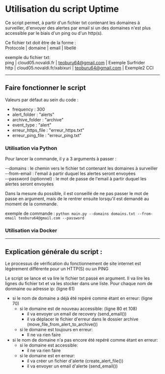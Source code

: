 # Utilisation du script Uptime

Ce script permet, à partir d'un fichier txt contenant les domaines à surveiller, d'envoyer des alertes par email si un des domaines n'est plus accessible
par le biais d'un ping ou d'un http(s).

Ce fichier txt doit être de la forme :  
Protocole | domaine | email | libellé

exemple du fichier txt:  
ping | cloud05.novaldi.fr | teoburu64@gmail.com | Exemple Surfrider  
http | cloud05.novaldi.fr/xabixuri | teoburu64@gmail.com | Exemple2 CCI

---

## Faire fonctionner le script

Valeurs par défaut au sein du code :
- frequency : 300
- alert_folder : "alerts"
- archive_folder : "archive"
- event_type : "alert"
- erreur_https_file : "erreur_https.txt"
- erreur_ping_file : "erreur_ping.txt"

### Utilisation via Python

Pour lancer la commande, il y a 3 arguments à passer :

--domains : le chemin vers le fichier txt contenant les domaines à surveiller  
--from-email : l'email à partir duquel les alertes seront envoyées  
--password (optionnel) : le mot de passe de l'email à partir duquel les alertes seront envoyées   

Dans la mesure du possible, il est conseillé de ne pas passer le mot de passe en argument, mais de le rentrer ensuite
lorsqu'il est demandé au moment de la commande.

exemple de commande :
`python main.py --domains domains.txt --from-email teoburu64@gmail.com --password`

### Utilisation via Docker


---

## Explication générale du script :

Le processus de vérification du fonctionnement de site internet est légèrement différente pour un HTTP(S) ou un PING

Le script se lance et va lire le fichier txt passé en argument.
Il va lire les lignes du fichier txt et va les stocker dans une liste.
Pour chaque nom de donmaine ou adresse ip: (ligne 61)
- si le nom de domaine a déjà été repéré comme étant en erreur: (ligne 70)
    - si le domaine est de nouveau accessible: (ligne 80 et 108)
        - il va envoyer un email de recovery (send_email())
        - il va déplacer le fichier d'erreur dans le dossier archive (move_file_from_alert_to_archive())
    - si le domaine est toujours en erreur:
        - Il ne va rien faire
- si le nom de domaine n'a pas encore été repéré comme étant en erreur:
    - si le domaine est accessible:
        - il ne va rien faire
    - si le domaine est en erreur:
        - il va créer un fichier d'alerte (create_alert_file())
        - il va envoyer un email d'alerte (send_email())    
